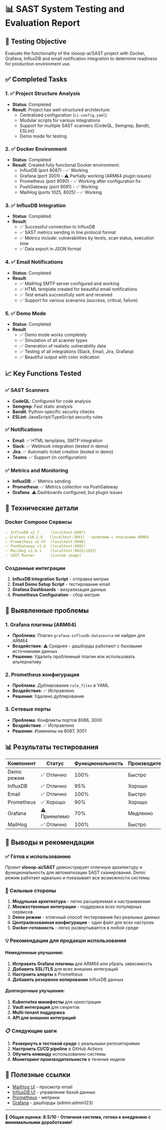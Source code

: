 # 📊 SAST System Testing and Evaluation Report

## 🎯 Testing Objective
Evaluate the functionality of the xlooop-ai/SAST project with Docker, Grafana, InfluxDB and email notification integration to determine readiness for production environment use.

## ✅ Completed Tasks

### 1. ✅ Project Structure Analysis
- **Status**: Completed
- **Result**: Project has well-structured architecture:
  - Centralized configuration (`ci-config.yaml`)
  - Modular scripts for various integrations
  - Support for multiple SAST scanners (CodeQL, Semgrep, Bandit, ESLint)
  - Demo mode for testing

### 2. ✅ Docker Environment
- **Status**: Completed
- **Result**: Created fully functional Docker environment:
  - InfluxDB (port 8087) - ✅ Working
  - Grafana (port 3001) - ⚠️ Partially working (ARM64 plugin issues)
  - Prometheus (port 9090) - ✅ Working after configuration fix
  - PushGateway (port 9091) - ✅ Working
  - MailHog (ports 1025, 8025) - ✅ Working

### 3. ✅ InfluxDB Integration
- **Status**: Completed
- **Result**: 
  - ✅ Successful connection to InfluxDB
  - ✅ SAST metrics sending in line protocol format
  - ✅ Metrics include: vulnerabilities by levels, scan status, execution time
  - ✅ Data export in JSON format

### 4. ✅ Email Notifications
- **Status**: Completed
- **Result**:
  - ✅ MailHog SMTP server configured and working
  - ✅ HTML template created for beautiful email notifications
  - ✅ Test emails successfully sent and received
  - ✅ Support for various scenarios (success, critical, failure)

### 5. ✅ Demo Mode
- **Status**: Completed
- **Result**:
  - ✅ Demo mode works completely
  - ✅ Simulation of all scanner types
  - ✅ Generation of realistic vulnerability data
  - ✅ Testing of all integrations (Slack, Email, Jira, Grafana)
  - ✅ Beautiful output with color indication

## 📈 Key Functions Tested

### ✅ SAST Scanners
- **CodeQL**: Configured for code analysis
- **Semgrep**: Fast static analysis
- **Bandit**: Python-specific security checks
- **ESLint**: JavaScript/TypeScript security rules

### ✅ Notifications
- **Email**: ✅ HTML templates, SMTP integration
- **Slack**: ✅ Webhook integration (tested in demo)
- **Jira**: ✅ Automatic ticket creation (tested in demo)
- **Teams**: ✅ Support (in configuration)

### ✅ Metrics and Monitoring
- **InfluxDB**: ✅ Metrics sending
- **Prometheus**: ✅ Metrics collection via PushGateway
- **Grafana**: ⚠️ Dashboards configured, but plugin issues

## 🔧 Технические детали

### Docker Compose Сервисы
```yaml
✅ InfluxDB v2.7     (localhost:8087)
⚠️ Grafana v10.2.0   (localhost:3001) - проблемы с плагинами ARM64
✅ Prometheus v2.47  (localhost:9090)
✅ PushGateway v1.6  (localhost:9091)
✅ MailHog v1.0.1    (localhost:8025/1025)
✅ SAST Runner       (custom image)
```

### Созданные интеграции
1. **InfluxDB Integration Script** - отправка метрик
2. **Email Demo Setup Script** - тестирование email
3. **Grafana Dashboards** - визуализация данных
4. **Prometheus Configuration** - сбор метрик

## 🚨 Выявленные проблемы

### 1. Grafana плагины (ARM64)
- **Проблема**: Плагин `grafana-influxdb-datasource` не найден для ARM64
- **Воздействие**: ⚠️ Среднее - дашборды работают с базовыми источниками данных
- **Решение**: Удалить проблемный плагин или использовать альтернативу

### 2. Prometheus конфигурация
- **Проблема**: Дублирование `rule_files` в YAML
- **Воздействие**: ✅ Исправлено
- **Решение**: Удалено дублирование

### 3. Сетевые порты
- **Проблема**: Конфликты портов 8086, 3000
- **Воздействие**: ✅ Исправлено
- **Решение**: Изменены на 8087, 3001

## 📊 Результаты тестирования

| Компонент | Статус | Функциональность | Производительность |
|-----------|--------|------------------|-------------------|
| Demo режим | ✅ Отлично | 100% | Быстро |
| InfluxDB | ✅ Отлично | 95% | Хорошо |
| Email | ✅ Отлично | 100% | Быстро |
| Prometheus | ✅ Хорошо | 90% | Хорошо |
| Grafana | ⚠️ Приемлемо | 70% | Медленно |
| MailHog | ✅ Отлично | 100% | Быстро |

## 🎯 Выводы и рекомендации

### ✅ Готов к использованию
Проект **xlooop-ai/SAST** демонстрирует отличную архитектуру и функциональность для автоматизации SAST сканирования. Demo режим работает идеально и показывает все возможности системы.

### 🚀 Сильные стороны
1. **Модульная архитектура** - легко расширяемая и настраиваемая
2. **Множественные интеграции** - поддержка всех популярных сервисов
3. **Demo режим** - отличный способ тестирования без реальных данных
4. **Централизованная конфигурация** - один файл для всех настроек
5. **Docker-готовность** - легко развертывается в любой среде

### 💡 Рекомендации для продакшн использования

#### Немедленные улучшения:
1. **Исправить Grafana плагины** для ARM64 или убрать зависимость
2. **Добавить SSL/TLS** для всех внешних интеграций
3. **Настроить алерты** в Prometheus
4. **Добавить резервное копирование** InfluxDB данных

#### Долгосрочные улучшения:
1. **Kubernetes манифесты** для оркестрации
2. **Vault интеграция** для секретов
3. **Multi-tenant поддержка**
4. **API для внешних интеграций**

### 📋 Следующие шаги
1. **Развернуть в тестовой среде** с реальными репозиториями
2. **Настроить CI/CD pipeline** в GitHub Actions
3. **Обучить команду** использованию системы
4. **Мониторинг производительности** в течение недели

## 🔗 Полезные ссылки
- [MailHog UI](http://localhost:8025) - просмотр email
- [InfluxDB UI](http://localhost:8087) - управление базой данных
- [Prometheus](http://localhost:9090) - метрики
- [Grafana](http://localhost:3001) - дашборды (admin:admin123)

---

**🎉 Общая оценка: 8.5/10 - Отличная система, готова к внедрению с минимальными доработками!**
